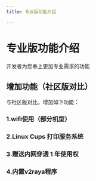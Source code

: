 ```yaml
---
title: 专业版功能介绍

---
```


# 专业版功能介绍

开发者为您奉上更加专业需求的功能


## 增加功能（社区版对比）

与社区版对比。增加如下功能：  
### 1.wifi使用（部分机型） 


### 2.Linux Cups 打印服务系统


### 3.赠送内网穿透 1 年使用权


### 4.内置v2raya程序



